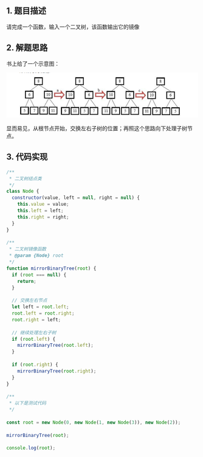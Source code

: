 ## 1. 题目描述

请完成一个函数，输入一个二叉树，该函数输出它的镜像

## 2. 解题思路

书上给了一个示意图：

![](./树/2.png)

显而易见，从根节点开始，交换左右子树的位置；再照这个思路向下处理子树节点。

## 3. 代码实现

```javascript
/**
 * 二叉树结点类
 */
class Node {
  constructor(value, left = null, right = null) {
    this.value = value;
    this.left = left;
    this.right = right;
  }
}

/**
 * 二叉树镜像函数
 * @param {Node} root
 */
function mirrorBinaryTree(root) {
  if (root === null) {
    return;
  }

  // 交换左右节点
  let left = root.left;
  root.left = root.right;
  root.right = left;

  // 继续处理左右子树
  if (root.left) {
    mirrorBinaryTree(root.left);
  }

  if (root.right) {
    mirrorBinaryTree(root.right);
  }
}

/**
 * 以下是测试代码
 */

const root = new Node(0, new Node(1, new Node(3)), new Node(2));

mirrorBinaryTree(root);

console.log(root);
```
